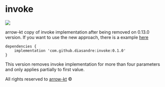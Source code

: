 # invoke

[![](https://jitpack.io/v/diasandre/invoke.svg)](https://jitpack.io/#diasandre/invoke)

arrow-kt copy of invoke implementation after being removed on 0.13.0 version. If you want to use the new approach, there is a example [here](https://gist.github.com/diasandre/42db29f7c7ef1fda551e0099498f079e)

```
dependencies {
    implementation 'com.github.diasandre:invoke:0.1.0'
}
```

This version removes invoke implementation for more than four parameters and only applies partially to first value.

All rights reserved to [arrow-kt](https://github.com/arrow-kt/arrow) ©
